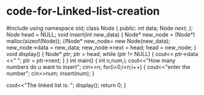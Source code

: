 # code-for-Linked-list-creation
#include <iostream>
using namespace std;
class Node {
   public:
   int data;
   Node *next;
};
Node* head = NULL;
void insert(int new_data) {
   Node* new_node = (Node*) malloc(sizeof(Node));
   //Node* new_node= new Node(new_data);
   new_node->data = new_data; 
   new_node->next = head;
   head = new_node;
}
void display() {
   Node* ptr;
   ptr = head;
   while (ptr != NULL) {
      cout<< ptr->data <<" ";
      ptr = ptr->next;
   }
}
int main() {
   int n,num,i;
   cout<<"How many numbers do u want to insert";
   cin>>n;
   for(i=0;i<n;i++)
   {
       cout<<"enter the number";
       cin>>num;
       insert(num);
   }
 
   cout<<"The linked list is: ";
   display();
   return 0;
}


